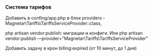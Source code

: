 <h3>Система тарифов</h3>

<p>Добавить в confing/app.php в блок providers - Magnetar\Tariffs\TariffsServiceProvider::class,</p>
<p>php artisan vendor:publish: миграции и конфиги. Или php artisan vendor:publish —provider="Magnetar\Tariffs\TariffsServiceProvider"</p>
<p>Добавить задачу в крон billing:expired (от 10 минут, до 1 дня)</p>

